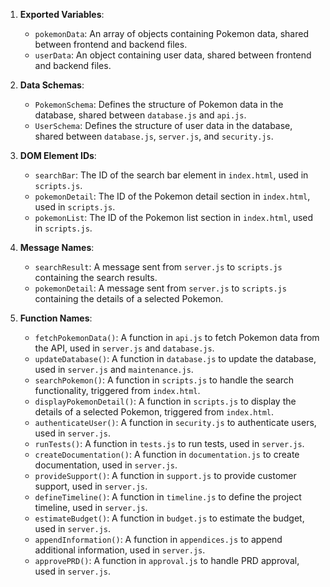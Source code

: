 1. **Exported Variables**: 
   - `pokemonData`: An array of objects containing Pokemon data, shared between frontend and backend files.
   - `userData`: An object containing user data, shared between frontend and backend files.

2. **Data Schemas**: 
   - `PokemonSchema`: Defines the structure of Pokemon data in the database, shared between `database.js` and `api.js`.
   - `UserSchema`: Defines the structure of user data in the database, shared between `database.js`, `server.js`, and `security.js`.

3. **DOM Element IDs**: 
   - `searchBar`: The ID of the search bar element in `index.html`, used in `scripts.js`.
   - `pokemonDetail`: The ID of the Pokemon detail section in `index.html`, used in `scripts.js`.
   - `pokemonList`: The ID of the Pokemon list section in `index.html`, used in `scripts.js`.

4. **Message Names**: 
   - `searchResult`: A message sent from `server.js` to `scripts.js` containing the search results.
   - `pokemonDetail`: A message sent from `server.js` to `scripts.js` containing the details of a selected Pokemon.

5. **Function Names**: 
   - `fetchPokemonData()`: A function in `api.js` to fetch Pokemon data from the API, used in `server.js` and `database.js`.
   - `updateDatabase()`: A function in `database.js` to update the database, used in `server.js` and `maintenance.js`.
   - `searchPokemon()`: A function in `scripts.js` to handle the search functionality, triggered from `index.html`.
   - `displayPokemonDetail()`: A function in `scripts.js` to display the details of a selected Pokemon, triggered from `index.html`.
   - `authenticateUser()`: A function in `security.js` to authenticate users, used in `server.js`.
   - `runTests()`: A function in `tests.js` to run tests, used in `server.js`.
   - `createDocumentation()`: A function in `documentation.js` to create documentation, used in `server.js`.
   - `provideSupport()`: A function in `support.js` to provide customer support, used in `server.js`.
   - `defineTimeline()`: A function in `timeline.js` to define the project timeline, used in `server.js`.
   - `estimateBudget()`: A function in `budget.js` to estimate the budget, used in `server.js`.
   - `appendInformation()`: A function in `appendices.js` to append additional information, used in `server.js`.
   - `approvePRD()`: A function in `approval.js` to handle PRD approval, used in `server.js`.
